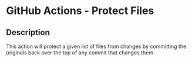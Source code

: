 # GitHub Actions - Protect Files

## Description

This action will protect a given list of files from changes by committing the
originals back over the top of any commit that changes them.

[//]: # ( vim: set ts=4 sw=4 et cindent tw=80 ai si syn=markdown ft=markdown: )
